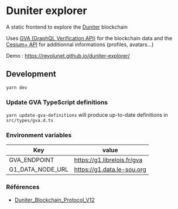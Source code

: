 # Duniter explorer

A static frontend to explore the [Duniter](https://duniter.org/) blockchain

Uses [GVA (GraphQL Verification API)](https://g1.librelois.fr/gva) for the blockchain data and the [Cesium+ API](http://doc.e-is.pro/cesium-plus-pod/REST_API.html) for additionnal informations (profiles, avatars...)

Demo : https://revolunet.github.io/duniter-explorer/

## Development

```
yarn dev
```

### Update GVA TypeScript definitions

`yarn update-gva-definitions` will produce up-to-date definitions in `src/types/gva.d.ts`

### Environment variables

| Key              | value                       |
| ---------------- | --------------------------- |
| GVA_ENDPOINT     | https://g1.librelois.fr/gva |
| G1_DATA_NODE_URL | https://g1.data.le-sou.org  |

### Références

- [Duniter_Blockchain_Protocol_V12](https://git.duniter.org/nodes/common/doc/-/blob/master/rfc/0010_Duniter_Blockchain_Protocol_V12.md)
